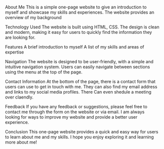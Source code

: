 About Me
This is a simple one-page website to give an introduction to myself and showcase my skills and experiences. The website provides an overview of my background

Technology Used
The website is built using HTML, CSS. The design is clean and modern, making it easy for users to quickly find the information they are looking for.

Features
A brief introduction to myself
A list of my skills and areas of expertise

Navigation
The website is designed to be user-friendly, with a simple and intuitive navigation system. Users can easily navigate between sections using the menu at the top of the page.

Contact Information
At the bottom of the page, there is a contact form that users can use to get in touch with me. They can also find my email address and links to my social media profiles. There Can even shedule a meeting over claendly.

Feedback
If you have any feedback or suggestions, please feel free to contact me through the form on the website or via email. I am always looking for ways to improve my website and provide a better user experience.

Conclusion
This one-page website provides a quick and easy way for users to learn about me and my skills. I hope you enjoy exploring it and learning more about me!